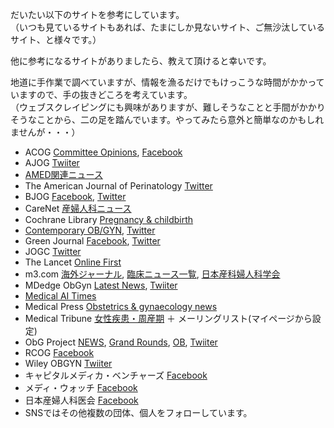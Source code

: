 だいたい以下のサイトを参考にしています。  
（いつも見ているサイトもあれば、たまにしか見ないサイト、ご無沙汰しているサイト、と様々です。）

他に参考になるサイトがありましたら、教えて頂けると幸いです。

地道に手作業で調べていますが、情報を漁るだけでもけっこうな時間がかかっていますので、手の抜きどころを考えています。  
（ウェブスクレイピングにも興味がありますが、難しそうなことと手間がかかりそうなことから、二の足を踏んでいます。やってみたら意外と簡単なのかもしれませんが・・・）

* ACOG [Committee Opinions](https://www.acog.org/en/Clinical%20Guidance%20and%20Publications/Committee%20Opinions%20List), [Facebook](https://www.facebook.com/pg/ACOGNational/posts/)
* AJOG [Twiiter](https://twitter.com/AJOG_thegray)
* [AMED関連ニュース](https://twitter.com/news_amed)
* The American Journal of Perinatology [Twitter](https://twitter.com/AmJPerinatology)
* BJOG [Facebook](https://www.facebook.com/pg/BJOGjournal/posts/), [Twitter](https://twitter.com/BJOGTweets)
* CareNet [産婦人科ニュース](https://www.carenet.com/gynae)
* Cochrane Library [Pregnancy & childbirth](https://www.cochranelibrary.com/search)
* [Contemporary OB/GYN](https://www.contemporaryobgyn.net/), [Twitter](https://twitter.com/ContempOBGYN)
* Green Journal [Facebook](https://www.facebook.com/pg/greenjournal/posts/), [Twitter](https://twitter.com/greenjrnl)
* JOGC [Twitter](https://twitter.com/JOGC_Social)
* The Lancet [Online First](https://www.thelancet.com/journals/lancet/onlinefirst)
* m3.com [海外ジャーナル](https://www.m3.com/open/thesis/category/10014/), [臨床ニュース一覧](https://www.m3.com/open/clinical/news/category/10014/), [日本産科婦人科学会](https://www.m3.com/open/clinical/news/1054/)
* MDedge ObGyn [Latest News](https://www.mdedge.com/obgyn/latest-news), [Twiiter](https://twitter.com/MDEdgeObGyn)
* [Medical AI Times](https://aitimes.media/)
* Medical Press [Obstetrics & gynaecology news](https://medicalxpress.com/obstetrics-gynaecology-news/)
* Medical Tribune [女性疾患・周産期](https://medical-tribune.co.jp/news/2019/dept_gynecology/) ＋ メーリングリスト(マイページから設定)
* ObG Project [NEWS](https://www.obgproject.com/category/alerts/), [Grand Rounds](https://www.obgproject.com/category/grand-rounds/), [OB](https://www.obgproject.com/category/ob/), [Twiiter](https://twitter.com/TheObGProject)
* RCOG [Facebook](https://www.facebook.com/pg/RCObsGyn/posts/)
* Wiley OBGYN [Twiiter](https://twitter.com/WileyOBGYN)
* キャピタルメディカ・ベンチャーズ [Facebook](https://www.facebook.com/pg/capimedi.ventures/posts/)
* メディ・ウォッチ [Facebook](https://www.facebook.com/pg/medwatch.jp/posts/)
* 日本産婦人科医会 [Facebook](https://www.facebook.com/jaog.or.jp/)
* SNSではその他複数の団体、個人をフォローしています。
